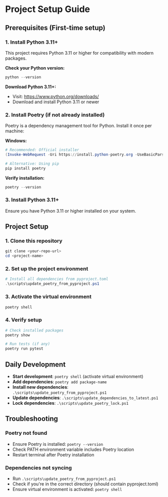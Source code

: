 # Project Setup Guide

## Prerequisites (First-time setup)

### 1. Install Python 3.11+
This project requires Python 3.11 or higher for compatibility with modern packages.

**Check your Python version:**
```powershell
python --version
```

**Download Python 3.11+:**
- Visit: https://www.python.org/downloads/
- Download and install Python 3.11 or newer

### 2. Install Poetry (if not already installed)

Poetry is a dependency management tool for Python. Install it once per machine:

**Windows:**
```powershell
# Recommended: Official installer
(Invoke-WebRequest -Uri https://install.python-poetry.org -UseBasicParsing).Content | python -

# Alternative: Using pip
pip install poetry
```

**Verify installation:**
```powershell
poetry --version
```

### 3. Install Python 3.11+
Ensure you have Python 3.11 or higher installed on your system.

## Project Setup

### 1. Clone this repository
```powershell
git clone <your-repo-url>
cd <project-name>
```

### 2. Set up the project environment
```powershell
# Install all dependencies from pyproject.toml
.\scripts\update_poetry_from_pyproject.ps1
```

### 3. Activate the virtual environment
```powershell
poetry shell
```

### 4. Verify setup
```powershell
# Check installed packages
poetry show

# Run tests (if any)
poetry run pytest
```

## Daily Development

- **Start development**: `poetry shell` (activate virtual environment)
- **Add dependencies**: `poetry add package-name`
- **Install new dependencies**: `.\scripts\update_poetry_from_pyproject.ps1`
- **Update dependencies**: `.\scripts\update_dependencies_to_latest.ps1`
- **Lock dependencies**: `.\scripts\update_poetry_lock.ps1`

## Troubleshooting

### Poetry not found
- Ensure Poetry is installed: `poetry --version`
- Check PATH environment variable includes Poetry location
- Restart terminal after Poetry installation

### Dependencies not syncing
- Run `.\scripts\update_poetry_from_pyproject.ps1`
- Check if you're in the correct directory (should contain pyproject.toml)
- Ensure virtual environment is activated: `poetry shell`
